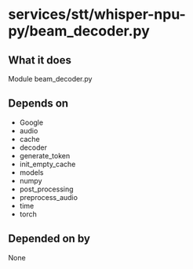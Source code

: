 # services/stt/whisper-npu-py/beam_decoder.py

## What it does
Module beam_decoder.py

## Depends on
- Google
- audio
- cache
- decoder
- generate_token
- init_empty_cache
- models
- numpy
- post_processing
- preprocess_audio
- time
- torch

## Depended on by
None
